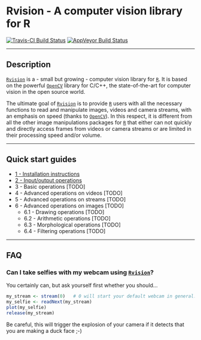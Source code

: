 # Rvision - A computer vision library for R

[![Travis-CI Build Status](https://travis-ci.org/swarm-lab/Rvision.svg?branch=master)](https://travis-ci.org/swarm-lab/Rvision)
[![AppVeyor Build Status](https://ci.appveyor.com/api/projects/status/github/swarm-lab/Rvision?branch=master&svg=true)](https://ci.appveyor.com/project/swarm-lab/Rvision)

---

## Description

[`Rvision`](https://github.com/swarm-lab/Rvision) is a - small but growing - 
computer vision library for [`R`](https://cran.r-project.org). It is based on 
the powerful [`OpenCV`](http://opencv.org/) library for C/C++, the state-of-the-art
for computer vision in the open source world. 

The ultimate goal of [`Rvision`](https://github.com/swarm-lab/Rvision) is to 
provide [`R`](https://cran.r-project.org) users with all the necessary functions 
to read and manipulate images, videos and camera streams, with an emphasis on 
speed (thanks to [`OpenCV`](http://opencv.org/)). In this respect, it is different
from all the other image manipulations packages for [`R`](https://cran.r-project.org)
that either can not quickly and directly access frames from videos or camera 
streams or are limited in their processing speed and/or volume. 

---

## Quick start guides 

+ [1 - Installation instructions](https://swarm-lab.github.io/Rvision/articles/install.html)
+ [2 - Input/output operations](https://swarm-lab.github.io/Rvision/articles/io.html)
+ 3 - Basic operations [TODO]
+ 4 - Advanced operations on videos [TODO]
+ 5 - Advanced operations on streams [TODO]
+ 6 - Advanced operations on images [TODO]
    + 6.1 - Drawing operations [TODO]
    + 6.2 - Arithmetic operations [TODO]
    + 6.3 - Morphological operations [TODO]
    + 6.4 - Filtering operations [TODO]

--- 

## FAQ

### Can I take selfies with my webcam using [`Rvision`](https://github.com/swarm-lab/Rvision)?

You certainly can, but ask yourself first whether you should...

```r
my_stream <- stream(0)   # 0 will start your default webcam in general. 
my_selfie <- readNext(my_stream)
plot(my_selfie)
release(my_stream)
```

Be careful, this will trigger the explosion of your camera if it detects that 
you are making a duck face ;-)
